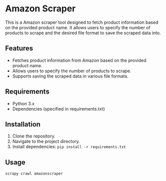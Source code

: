 # Amazon Scraper

This is a Amazon scraper tool designed to fetch product information based on the provided product name. It allows users to specify the number of products to scrape and the desired file format to save the scraped data into.

## Features
- Fetches product information from Amazon based on the provided product name.
- Allows users to specify the number of products to scrape.
- Supports saving the scraped data in various file formats.

## Requirements
- Python 3.x
- Dependencies (specified in requirements.txt)

## Installation
1. Clone the repository.
2. Navigate to the project directory.
3. Install dependencies: `pip install -r requirements.txt`

## Usage
```bash
scrapy crawl amazonscraper
```
